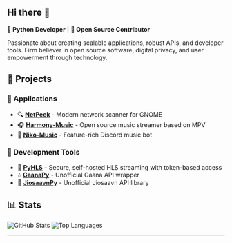 ## Hi there 👋

**🐍 Python Developer** | **🌟 Open Source Contributor**

Passionate about creating scalable applications, robust APIs, and developer tools. Firm believer in open source software, digital privacy, and user empowerment through technology.

## 📂 Projects

### 🏬 Applications

-   🔍 **[NetPeek](https://github.com/ZingyTomato/NetPeek)** - Modern network scanner for GNOME
-   🎧 **[Harmony-Music](https://github.com/ZingyTomato/Harmony-Music)** - Open source music streamer based on MPV
-   🤖 **[Niko-Music](https://github.com/ZingyTomato/Niko-Music)** - Feature-rich Discord music bot

### 🔧 Development Tools

-   📡 **[PyHLS](https://github.com/ZingyTomato/PyHLS)** - Secure, self-hosted HLS streaming with token-based access
-   🎶 **[GaanaPy](https://github.com/ZingyTomato/GaanaPy)** - Unofficial Gaana API wrapper
-   🎼 **[JiosaavnPy](https://github.com/ZingyTomato/JiosaavnPy)** - Unofficial Jiosaavn API library

## 📊 Stats

![GitHub Stats](https://github-readme-stats.vercel.app/api?username=ZingyTomato&show_icons=true&theme=dark&hide_border=true&bg_color=0d1117) ![Top Languages](https://github-readme-stats.vercel.app/api/top-langs/?username=ZingyTomato&layout=compact&theme=dark&hide_border=true&bg_color=0d1117)

----------
